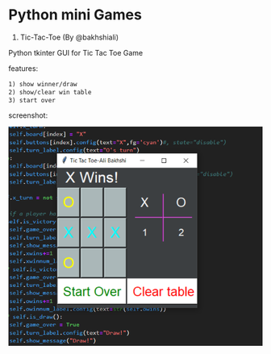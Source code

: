 Python mini Games
==================
1) Tic-Tac-Toe (By @bakhshiali)

  Python tkinter GUI for Tic Tac Toe Game
  
  features:
  
    1) show winner/draw
    2) show/clear win table
    3) start over

  screenshot:
  
  <img src='./Tic-Toc-Toe/TicTacToe.png'></img>


